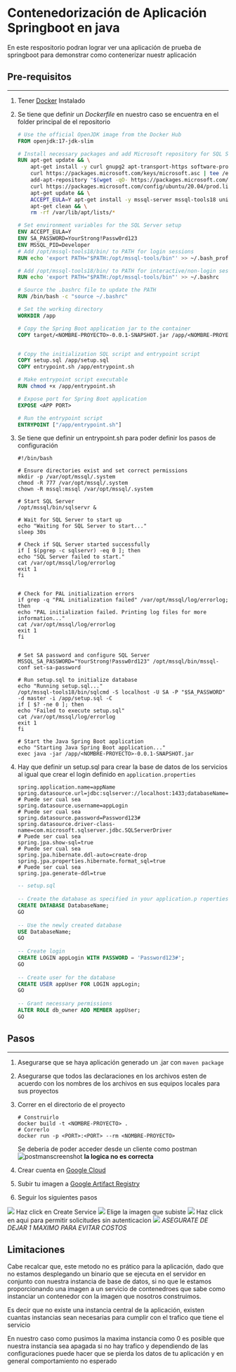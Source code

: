 # Contenedorización de Aplicación Springboot en java

En este respositorio podran lograr ver una aplicación de prueba
de springboot para demonstrar como contenerizar nuestr aplicación

## Pre-requisitos 

----

1. Tener [Docker](https://www.docker.com/get-started/) Instalado

2. Se tiene que definir un _Dockerfile_ en nuestro caso se encuentra
en el folder principal de el repositorio

    ```dockerfile
    # Use the official OpenJDK image from the Docker Hub
    FROM openjdk:17-jdk-slim
    
    # Install necessary packages and add Microsoft repository for SQL Server
    RUN apt-get update && \
        apt-get install -y curl gnupg2 apt-transport-https software-properties-common wget && \
        curl https://packages.microsoft.com/keys/microsoft.asc | tee /etc/apt/trusted.gpg.d/microsoft.asc && \
        add-apt-repository "$(wget -qO- https://packages.microsoft.com/config/ubuntu/20.04/mssql-server-2022.list)" && \
        curl https://packages.microsoft.com/config/ubuntu/20.04/prod.list | tee /etc/apt/sources.list.d/mssql-release.list && \
        apt-get update && \
        ACCEPT_EULA=Y apt-get install -y mssql-server mssql-tools18 unixodbc-dev&& \
        apt-get clean && \
        rm -rf /var/lib/apt/lists/*
    
    # Set environment variables for the SQL Server setup
    ENV ACCEPT_EULA=Y
    ENV SA_PASSWORD=YourStrong!Passw0rd123
    ENV MSSQL_PID=Developer
    # Add /opt/mssql-tools18/bin/ to PATH for login sessions
    RUN echo 'export PATH="$PATH:/opt/mssql-tools/bin"' >> ~/.bash_profile
    
    # Add /opt/mssql-tools18/bin/ to PATH for interactive/non-login sessions
    RUN echo 'export PATH="$PATH:/opt/mssql-tools/bin"' >> ~/.bashrc
    
    # Source the .bashrc file to update the PATH
    RUN /bin/bash -c "source ~/.bashrc"
    
    # Set the working directory
    WORKDIR /app
    
    # Copy the Spring Boot application jar to the container
    COPY target/<NOMBRE-PROYECTO>-0.0.1-SNAPSHOT.jar /app/<NOMBRE-PROYECTO>-0.0.1-SNAPSHOT.jar
    
    
    # Copy the initialization SQL script and entrypoint script
    COPY setup.sql /app/setup.sql
    COPY entrypoint.sh /app/entrypoint.sh
    
    # Make entrypoint script executable
    RUN chmod +x /app/entrypoint.sh
    
    # Expose port for Spring Boot application
    EXPOSE <APP PORT> 
    
    # Run the entrypoint script
    ENTRYPOINT ["/app/entrypoint.sh"]
    ```
   
3. Se tiene que definir un entrypoint.sh para poder definir los pasos de configuración
    ```shell
    #!/bin/bash
       
    # Ensure directories exist and set correct permissions
    mkdir -p /var/opt/mssql/.system
    chmod -R 777 /var/opt/mssql/.system
    chown -R mssql:mssql /var/opt/mssql/.system
       
    # Start SQL Server
    /opt/mssql/bin/sqlservr &
       
    # Wait for SQL Server to start up
    echo "Waiting for SQL Server to start..."
    sleep 30s
       
    # Check if SQL Server started successfully
    if [ $(pgrep -c sqlservr) -eq 0 ]; then
    echo "SQL Server failed to start."
    cat /var/opt/mssql/log/errorlog
    exit 1
    fi
       
       
    # Check for PAL initialization errors
    if grep -q "PAL initialization failed" /var/opt/mssql/log/errorlog; then
    echo "PAL initialization failed. Printing log files for more information..."
    cat /var/opt/mssql/log/errorlog
    exit 1
    fi
       
   
    # Set SA password and configure SQL Server
    MSSQL_SA_PASSWORD="YourStrong!Passw0rd123" /opt/mssql/bin/mssql-conf set-sa-password
       
    # Run setup.sql to initialize database
    echo "Running setup.sql..."
    /opt/mssql-tools18/bin/sqlcmd -S localhost -U SA -P "$SA_PASSWORD" -d master -i /app/setup.sql -C
    if [ $? -ne 0 ]; then
    echo "Failed to execute setup.sql"
    cat /var/opt/mssql/log/errorlog
    exit 1
    fi
       
    # Start the Java Spring Boot application
    echo "Starting Java Spring Boot application..."
    exec java -jar /app/<NOMBRE-PROYECTO>-0.0.1-SNAPSHOT.jar
    ```
4. Hay que definir un setup.sql para crear la base de datos de los servicios
al igual que crear el login definido en `application.properties`

    ```properties
    spring.application.name=appName
    spring.datasource.url=jdbc:sqlserver://localhost:1433;databaseName=DatabaseName;encrypt=true;trustServerCertificate=true
   # Puede ser cual sea
    spring.datasource.username=appLogin
   # Puede ser cual sea
    spring.datasource.password=Password123#
    spring.datasource.driver-class-name=com.microsoft.sqlserver.jdbc.SQLServerDriver
   # Puede ser cual sea
    spring.jpa.show-sql=true
   # Puede ser cual sea
    spring.jpa.hibernate.ddl-auto=create-drop
    spring.jpa.properties.hibernate.format_sql=true
   # Puede ser cual sea
    spring.jpa.generate-ddl=true
    ```
    ```sql
    -- setup.sql
        
    -- Create the database as specified in your application.p roperties
    CREATE DATABASE DatabaseName; 
    GO 
        
    -- Use the newly created database 
    USE DatabaseName; 
    GO 
        
    -- Create login 
    CREATE LOGIN appLogin WITH PASSWORD = 'Password123#'; 
    GO 
        
    -- Create user for the database 
    CREATE USER appUser FOR LOGIN appLogin; 
    GO 
        
    -- Grant necessary permissions 
    ALTER ROLE db_owner ADD MEMBER appUser; 
    GO 
    ```
      
## Pasos 

---

1. Asegurarse que se haya aplicación generado un .jar con `maven package`
2. Asegurarse que todos las declaraciones en los archivos esten de acuerdo con los nombres de los archivos
en sus equipos locales para sus proyectos
3. Correr en el directorio de el proyecto

    ```shell
    # Construirlo
    docker build -t <NOMBRE-PROYECTO> .
    # Correrlo
    docker run -p <PORT>:<PORT> --rm <NOMBRE-PROYECTO>
    ```
   
   Se deberia de poder acceder desde un cliente como postman
   ![postmanscreenshot](https://i.postimg.cc/CM2RYDMg/Screenshot-2024-06-07-001051.png)
   __la logica no es correcta__

4. Crear cuenta en [Google Cloud](https://console.cloud.google.com/)
5. Subir tu imagen a [Google Artifact Registry](https://cloud.google.com/artifact-registry/docs/docker/pushing-and-pulling)
6. Seguir los siguientes pasos

![](https://i.postimg.cc/8k7hhTjT/Screenshot-2024-06-07-001420.png) 
Haz click en Create Service
![](https://i.postimg.cc/8zSMQWwC/Screenshot-2024-06-07-001437.png) 
Elige la imagen que subiste
![](https://i.postimg.cc/dtdrxn2X/Screenshot-2024-06-07-001454.png) 
Haz click en aqui para permitir solicitudes sin autenticacion
![](https://i.postimg.cc/c1PfhPnw/Screenshot-2024-06-07-001557.png) 
_ASEGURATE DE DEJAR 1 MAXIMO PARA EVITAR COSTOS_

## Limitaciones

Cabe recalcar que, este metodo no es prático para la aplicación, dado que no
estamos desplegando un binario que se ejecuta en el servidor en conjunto con nuestra
instancia de base de datos, si no que le estamos proporcionando una imagen a un servicio de contenedroes
que sabe como instanciar un contenedor con la imagen que nosotros construimos.

Es decir que no existe una instancia central de la aplicación, existen cuantas
instancias sean necesarias para cumplir con el trafico que tiene el servicio

En nuestro caso como pusimos la maxima instancia como 0 es posible que nuestra
instancia sea apagada si no hay trafico y dependiendo de las configuraciones
puede hacer que se pierda los datos de tu aplicación y en general comportamiento
no esperado